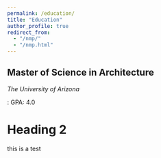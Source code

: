 ```yaml
---
permalink: /education/
title: "Education"
author_profile: true
redirect_from: 
  - "/nmp/"
  - "/nmp.html"
---
```


Master of Science in Architecture
-----
*The University of Arizona*

:  GPA: 4.0

Heading 2
======
this is a test
